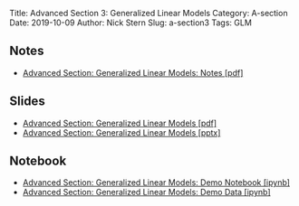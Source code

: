Title: Advanced Section 3: Generalized Linear Models
Category: A-section
Date: 2019-10-09
Author: Nick Stern
Slug: a-section3
Tags: GLM


## Notes
- [Advanced Section: Generalized Linear Models: Notes [pdf]]({attach}notes/a-sec3-GLM_notes.pdf)

## Slides
- [Advanced Section: Generalized Linear Models [pdf]]({attach}presentation/Adv_Section3_GLMs.pdf)
- [Advanced Section: Generalized Linear Models [pptx]]({attach}presentation/Adv_Section3_GLMs.pptx)

## Notebook
- [Advanced Section: Generalized Linear Models: Demo Notebook [ipynb]]({static}notebook/a_sec3_GLM.ipynb)
- [Advanced Section: Generalized Linear Models: Demo Data [ipynb]]({static}notebook/Challenger.csv)

